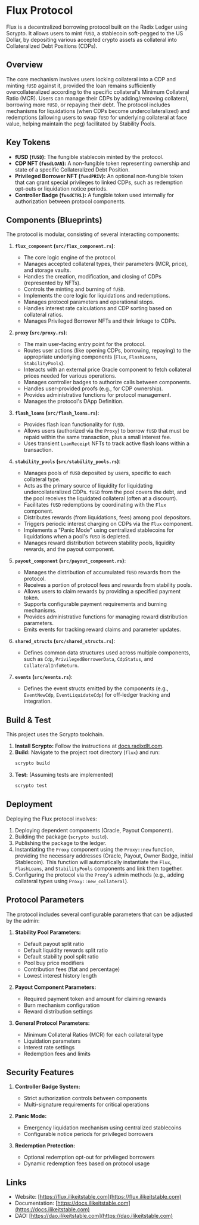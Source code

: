 # Flux Protocol

Flux is a decentralized borrowing protocol built on the Radix Ledger using Scrypto. It allows users to mint `fUSD`, a stablecoin soft-pegged to the US Dollar, by depositing various accepted crypto assets as collateral into Collateralized Debt Positions (CDPs).

## Overview

The core mechanism involves users locking collateral into a CDP and minting `fUSD` against it, provided the loan remains sufficiently overcollateralized according to the specific collateral's Minimum Collateral Ratio (MCR). Users can manage their CDPs by adding/removing collateral, borrowing more `fUSD`, or repaying their debt. The protocol includes mechanisms for liquidations (when CDPs become undercollateralized) and redemptions (allowing users to swap `fUSD` for underlying collateral at face value, helping maintain the peg) facilitated by Stability Pools.

## Key Tokens

- **fUSD (`fUSD`):** The fungible stablecoin minted by the protocol.
- **CDP NFT (`fusdLOAN`):** A non-fungible token representing ownership and state of a specific Collateralized Debt Position.
- **Privileged Borrower NFT (`fusdPRIV`):** An optional non-fungible token that can grant special privileges to linked CDPs, such as redemption opt-outs or liquidation notice periods.
- **Controller Badge (`fusdCTRL`):** A fungible token used internally for authorization between protocol components.

## Components (Blueprints)

The protocol is modular, consisting of several interacting components:

1.  **`flux_component` (`src/flux_component.rs`)**:

    - The core logic engine of the protocol.
    - Manages accepted collateral types, their parameters (MCR, price), and storage vaults.
    - Handles the creation, modification, and closing of CDPs (represented by NFTs).
    - Controls the minting and burning of `fUSD`.
    - Implements the core logic for liquidations and redemptions.
    - Manages protocol parameters and operational stops.
    - Handles interest rate calculations and CDP sorting based on collateral ratios.
    - Manages Privileged Borrower NFTs and their linkage to CDPs.

2.  **`proxy` (`src/proxy.rs`)**:

    - The main user-facing entry point for the protocol.
    - Routes user actions (like opening CDPs, borrowing, repaying) to the appropriate underlying components (`Flux`, `FlashLoans`, `StabilityPools`).
    - Interacts with an external price Oracle component to fetch collateral prices needed for various operations.
    - Manages controller badges to authorize calls between components.
    - Handles user-provided proofs (e.g., for CDP ownership).
    - Provides administrative functions for protocol management.
    - Manages the protocol's DApp Definition.

3.  **`flash_loans` (`src/flash_loans.rs`)**:

    - Provides flash loan functionality for `fUSD`.
    - Allows users (authorized via the `Proxy`) to borrow `fUSD` that must be repaid within the same transaction, plus a small interest fee.
    - Uses transient `LoanReceipt` NFTs to track active flash loans within a transaction.

4.  **`stability_pools` (`src/stability_pools.rs`)**:

    - Manages pools of `fUSD` deposited by users, specific to each collateral type.
    - Acts as the primary source of liquidity for liquidating undercollateralized CDPs. `fUSD` from the pool covers the debt, and the pool receives the liquidated collateral (often at a discount).
    - Facilitates `fUSD` redemptions by coordinating with the `Flux` component.
    - Distributes rewards (from liquidations, fees) among pool depositors.
    - Triggers periodic interest charging on CDPs via the `Flux` component.
    - Implements a "Panic Mode" using centralized stablecoins for liquidations when a pool's `fUSD` is depleted.
    - Manages reward distribution between stability pools, liquidity rewards, and the payout component.

5.  **`payout_component` (`src/payout_component.rs`)**:

    - Manages the distribution of accumulated `fUSD` rewards from the protocol.
    - Receives a portion of protocol fees and rewards from stability pools.
    - Allows users to claim rewards by providing a specified payment token.
    - Supports configurable payment requirements and burning mechanisms.
    - Provides administrative functions for managing reward distribution parameters.
    - Emits events for tracking reward claims and parameter updates.

6.  **`shared_structs` (`src/shared_structs.rs`)**:

    - Defines common data structures used across multiple components, such as `Cdp`, `PrivilegedBorrowerData`, `CdpStatus`, and `CollateralInfoReturn`.

7.  **`events` (`src/events.rs`)**:
    - Defines the event structs emitted by the components (e.g., `EventNewCdp`, `EventLiquidateCdp`) for off-ledger tracking and integration.

## Build & Test

This project uses the Scrypto toolchain.

1.  **Install Scrypto:** Follow the instructions at [docs.radixdlt.com](https://docs.radixdlt.com/).
2.  **Build:** Navigate to the project root directory (`flux`) and run:
    ```bash
    scrypto build
    ```
3.  **Test:** (Assuming tests are implemented)
    ```bash
    scrypto test
    ```

## Deployment

Deploying the Flux protocol involves:

1.  Deploying dependent components (Oracle, Payout Component).
2.  Building the package (`scrypto build`).
3.  Publishing the package to the ledger.
4.  Instantiating the `Proxy` component using the `Proxy::new` function, providing the necessary addresses (Oracle, Payout, Owner Badge, initial Stablecoin). This function will automatically instantiate the `Flux`, `FlashLoans`, and `StabilityPools` components and link them together.
5.  Configuring the protocol via the `Proxy`'s admin methods (e.g., adding collateral types using `Proxy::new_collateral`).

## Protocol Parameters

The protocol includes several configurable parameters that can be adjusted by the admin:

1. **Stability Pool Parameters:**

   - Default payout split ratio
   - Default liquidity rewards split ratio
   - Default stability pool split ratio
   - Pool buy price modifiers
   - Contribution fees (flat and percentage)
   - Lowest interest history length

2. **Payout Component Parameters:**

   - Required payment token and amount for claiming rewards
   - Burn mechanism configuration
   - Reward distribution settings

3. **General Protocol Parameters:**
   - Minimum Collateral Ratios (MCR) for each collateral type
   - Liquidation parameters
   - Interest rate settings
   - Redemption fees and limits

## Security Features

1. **Controller Badge System:**

   - Strict authorization controls between components
   - Multi-signature requirements for critical operations

2. **Panic Mode:**

   - Emergency liquidation mechanism using centralized stablecoins
   - Configurable notice periods for privileged borrowers

3. **Redemption Protection:**
   - Optional redemption opt-out for privileged borrowers
   - Dynamic redemption fees based on protocol usage

## Links

- Website: [https://flux.ilikeitstable.com](https://flux.ilikeitstable.com)
- Documentation: [https://docs.ilikeitstable.com](https://docs.ilikeitstable.com)
- DAO: [https://dao.ilikeitstable.com](https://dao.ilikeitstable.com)
